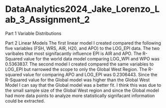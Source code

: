 # DataAnalytics2024_Jake_Lorenzo_Lab_3_Assignment_2


Part 1 Variable Distributions

Part 2 Linear Models
The first linear model I created compared the following five variables (FSH, WRS, AIR, H20, and APO) to the LOG_EPI data. The two varibales that most signifacantly influence EPI is AIR and APO. The R-Squared value for the world data model comparing LOG_WPI and WPO was 0.5363837. The second model I created compared the same variables to LOG_EPI but narrowed the scope to only the Global West Region. The R-squared value for comparing APO and LOG_EPI was 0.2306443. Since the R-Squared value for the Global model was higher than the Global West Model I can say that the Global model was a better fit. I think this was due to the small sample size of the Global West region and since the Global model had more data points to analyze more statistically signifacant information could be extracted.
